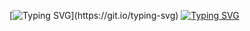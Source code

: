 [![Typing SVG](https://readme-typing-svg.herokuapp.com?color=%2336BCF7&lines=Hello!)](https://git.io/typing-svg)
[![Typing SVG](https://readme-typing-svg.herokuapp.com?color=%2336BCF7&lines=I'm_Software_Developer)](https://git.io/typing-svg)
